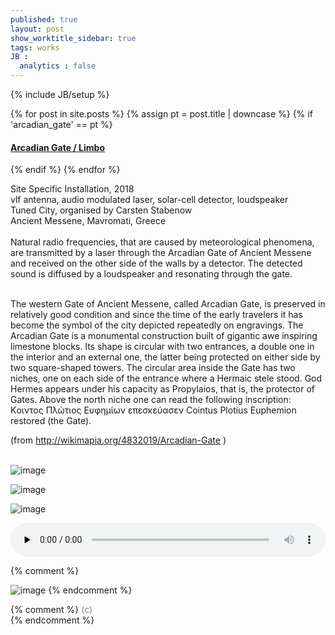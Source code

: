 ```yaml
---
published: true
layout: post
show_worktitle_sidebar: true
tags: works
JB :
  analytics : false
---
```


{% include JB/setup %}


{% for post in site.posts %}
	{% assign pt = post.title | downcase %}
	{% if 'arcadian_gate' == pt %}
<h4><a href="{{ BASE_PATH }}{{ post.url }}">Arcadian Gate / Limbo</a></h4>
	{% endif %}
{% endfor %}

<p>
Site Specific Installation, 2018<br />
vlf antenna, audio modulated laser, solar-cell detector, loudspeaker<br />
Tuned City, organised by Carsten Stabenow<br />
Ancient Messene, Mavromati, Greece<br />

<br />
Natural radio frequencies, that are caused by meteorological phenomena, are transmitted by a laser through the Arcadian Gate of Ancient Messene and received on the other side of the walls by a detector. The detected sound is diffused by a loudspeaker and resonating through the gate.<br /><br />

The western Gate of Ancient Messene, called Arcadian Gate, is preserved in relatively good condition and since the time of the early travelers it has become the symbol of the city depicted repeatedly on engravings.
The Arcadian Gate is a monumental construction built of gigantic awe inspiring limestone blocks. Its shape is circular with two entrances, a double one in the interior and an external one, the latter being protected on either side by two square-shaped towers. The circular area inside the Gate has two niches, one on each side of the entrance where a Hermaic stele stood. God Hermes appears under his capacity as Propylaios, that is, the protector of Gates. Above the north niche one can read the following inscription: Κoιντος Πλώτιος Ευφημίων επεσκεύασεν Cointus Plotius Euphemion restored (the Gate).<br />

(from
<a href="http://wikimapia.org/4832019/Arcadian-Gate" target="_blank">
http://wikimapia.org/4832019/Arcadian-Gate</a>
) 
<br /><br />


<img src="{{ site.url }}/images/arcadian_gate_detector_sm.jpg" alt="image">
<p></p>
<img src="{{ site.url }}/images/arcadian_gate_laser_sm.jpg" alt="image">
<p></p>
<img src="{{ site.url }}/images/arcadian_gate_night_sm.jpg" alt="image">


<p></p>
<audio controls style="width: 100%" preload="none">
  <source src="{{ site.url }}/images/arcadian_gate_short.mp3" type="audio/mpeg">
</audio>


{% comment %}
<p></p>
<img src="{{ site.url }}/images/arcadian_gate_detector_sm.jpg" alt="image">
{% endcomment %}




{% comment %}
<font color="grey">(c)<br /></font>
{% endcomment %}

